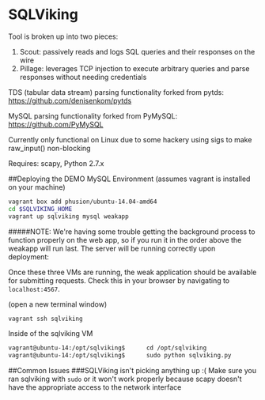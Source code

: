 SQLViking
=========

Tool is broken up into two pieces:
  1. Scout: passively reads and logs SQL queries and their responses on the wire
  2. Pillage: leverages TCP injection to execute arbitrary queries and parse responses without needing credentials


TDS (tabular data stream) parsing functionality forked from pytds: https://github.com/denisenkom/pytds

MySQL parsing functionality forked from PyMySQL: https://github.com/PyMySQL

Currently only functional on Linux due to some hackery using sigs to make raw_input() non-blocking

Requires: scapy, Python 2.7.x

##Deploying the DEMO MySQL Environment
(assumes vagrant is installed on your machine)
```bash
vagrant box add phusion/ubuntu-14.04-amd64
cd $SQLVIKING_HOME
vagrant up sqlviking mysql weakapp
```
#####NOTE: We're having some trouble getting the background process to function properly on the web app, so if you run it in the order above the weakapp will run last. The server will be running correctly upon deployment:

Once these three VMs are running, the weak application should be available for submitting requests. Check this in your browser by navigating to `localhost:4567`.

(open a new terminal window)
```bash
vagrant ssh sqlviking
```

Inside of the sqlviking VM
```bash
vagrant@ubuntu-14:/opt/sqlviking$      cd /opt/sqlviking
vagrant@ubuntu-14:/opt/sqlviking$      sudo python sqlviking.py
```

##Common Issues
###SQLViking isn't picking anything up :(
Make sure you ran sqlviking with `sudo` or it won't work properly because scapy doesn't have the appropriate access to the network interface